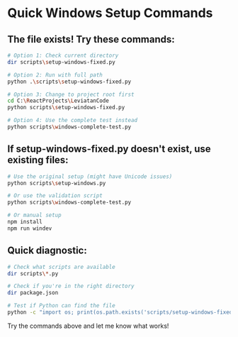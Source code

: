 # Quick Windows Setup Commands

## The file exists! Try these commands:

```bash
# Option 1: Check current directory
dir scripts\setup-windows-fixed.py

# Option 2: Run with full path
python .\scripts\setup-windows-fixed.py

# Option 3: Change to project root first
cd C:\ReactProjects\LeviatanCode
python scripts\setup-windows-fixed.py

# Option 4: Use the complete test instead
python scripts\windows-complete-test.py
```

## If setup-windows-fixed.py doesn't exist, use existing files:

```bash
# Use the original setup (might have Unicode issues)
python scripts\setup-windows.py

# Or use the validation script
python scripts\windows-complete-test.py

# Or manual setup
npm install
npm run windev
```

## Quick diagnostic:

```bash
# Check what scripts are available
dir scripts\*.py

# Check if you're in the right directory  
dir package.json

# Test if Python can find the file
python -c "import os; print(os.path.exists('scripts/setup-windows-fixed.py'))"
```

Try the commands above and let me know what works!